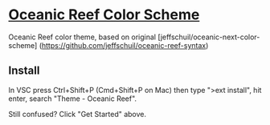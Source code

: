 # [Oceanic Reef Color Scheme](https://github.com/pzuraq/vscode-theme-oceanic-reef)

Oceanic Reef color theme, based on original [jeffschuil/oceanic-next-color-scheme] (https://github.com/jeffschuil/oceanic-reef-syntax)

## Install

In VSC press Ctrl+Shift+P (Cmd+Shift+P on Mac) then type ">ext install", hit enter, search "Theme - Oceanic Reef".

Still confused? Click "Get Started" above.

